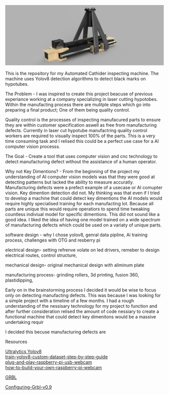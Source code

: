 ![Image](QC_machine_PNG.png)

This is the repository for my Automated Cathider inspecting machine. The machine uses Yolov8 detection algorithms to detect black marks on hypotubes.


The Problem - I was  inspired to create this project beacuse of previous experiance working at a company specializing in laser cutting hypotobes. Within the manufacting process there are mulitple steps which go into preparing a final product; One of them being quality control.

Quality control is the processes of inspecting manufacured parts to ensure they are within customer specification aswell as free from manufacturing defects. Currently in laser cut hypotube manufactring quality control workers are required to visually inspect 100% of the parts. This is a very time consuming task and I relised this could be a perfect use case for a AI computer vision processs. 

The Goal - Create a tool that uses computer vision and cnc technology to detect manufacturing defect without the assistance of a human operator. 

Why not Key Dimentions? - From the beginning of the project my understanding of AI computer vision models was that they were good at detecting patterns but lacked the ability to measure accuratly. Manufacturing defects were a prefect example of a usecase or AI comupter vision. Key dimention detection did not. My thinking was that even if I tried to develop a machine that could detect key dimentions the AI models would require highly specialised training for each manufacting lot. Because all parts are unique this would require operatiors to spend time tweaking countless indiviual model for specific dimentions. This did not sound like a good idea. I liked the idea of having one model trained on a wide spectrum of manufacturing defects which could be used on a variaty of unique parts. 


software design -
why I chose yolov8, genral data pipline, Ai training process, challenges with OTG and resberry pi


electrical design-
setting refrenve volate on led drivers, remeber to design electrical routes, control structure,



mechanical design- 
original mechanical design with aliminum plate


manufacturing process- 
grinding rollers, 3d printing, fusion 360,  plastidipping, 










 Early on in the brainstorming process I decided it would be wise to focus only on detecting manufacting defects. This was because I was looking for a simple project with a timeline of a few months. I had a rough understanding of the nessisary technology for my project to function and after further consideration relised the amount of code nessiary to create a functional machine that could detect key dimenitons would be a massive undertaking requir 



 I decided this becuse manufacturing defects are 














Resources 

<a href="https://docs.ultralytics.com">Ultralytics Yolov8</a>    
<a href="https://github.com/computervisioneng/train-yolov8-custom-dataset-step-by-step-guide">train-yolov8-custom-dataset-step-by-step-guide</a>    
<a href="https://www.raspberrypi.com/tutorials/plug-and-play-raspberry-pi-usb-webcam/">plug-and-play-raspberry-pi-usb-webcam</a>  
<a href="https://www.raspberrypi.com/news/how-to-build-your-own-raspberry-pi-webcam">how-to-build-your-own-raspberry-pi-webcam</a>  


<a href="https://github.com/grbl/grbl">GRBL</a> 

<a href="https://github.com/grbl/grbl/wiki/Configuring-Grbl-v0.9">Configuring-Grbl-v0.9</a>



